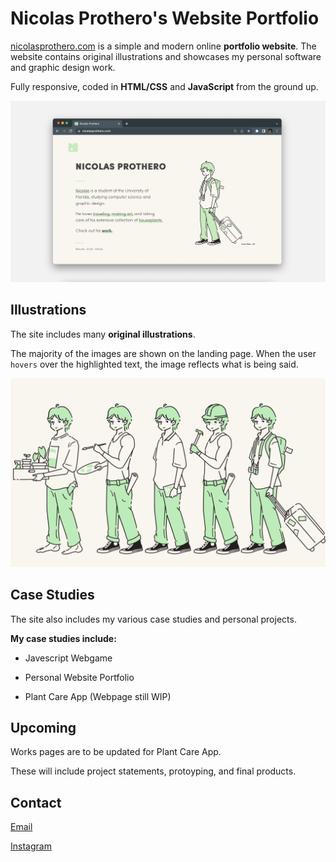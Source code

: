 # Nicolas Prothero's Website Portfolio

<a href="https://nicolasprothero.com" target="_blank">nicolasprothero.com</a> is a simple and modern online **portfolio website**. 
The website contains original illustrations and showcases my personal software and graphic design work.

Fully responsive, coded in **HTML/CSS** and **JavaScript** from the ground up.

![Website_On_Desktop](img/Website_Desktop.png)

## Illustrations

The site includes many **original illustrations**.

The majority of the images are shown on the landing page. When the user `hovers` over the highlighted text, the image reflects what is being said.

![All Illustrations](img/All_Illustrations.png)

## Case Studies

The site also includes my various case studies and personal projects.

**My case studies include:**

- Javescript Webgame

- Personal Website Portfolio

- Plant Care App (Webpage still WIP)

## Upcoming

Works pages are to be updated for Plant Care App.

These will include project statements, protoyping, and final products.

## Contact

<a href="mailto:contact@nicolasprothero.com">Email</a>

<a href="https://instagram.com/nic_hase" target="_blank">Instagram</a>


